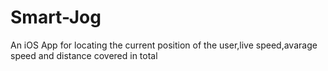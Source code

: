 # Smart-Jog

An iOS App for locating the current position of the user,live speed,avarage speed and distance covered in total
